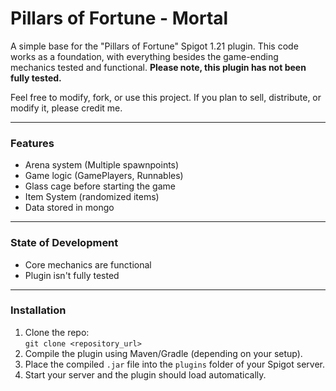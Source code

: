 # Pillars of Fortune - Mortal

A simple base for the "Pillars of Fortune" Spigot 1.21 plugin. This code works as a foundation, with everything besides the game-ending mechanics tested and functional. **Please note, this plugin has not been fully tested.**

Feel free to modify, fork, or use this project. If you plan to sell, distribute, or modify it, please credit me.

---

### Features

- Arena system (Multiple spawnpoints)
- Game logic (GamePlayers, Runnables)
- Glass cage before starting the game
- Item System (randomized items)
- Data stored in mongo

---

### State of Development

- Core mechanics are functional
- Plugin isn't fully tested

---

### Installation

1. Clone the repo:  
   `git clone <repository_url>`
2. Compile the plugin using Maven/Gradle (depending on your setup).
3. Place the compiled `.jar` file into the `plugins` folder of your Spigot server.
4. Start your server and the plugin should load automatically.
